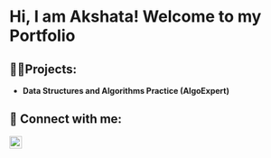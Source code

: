 <h1>Hi, I am Akshata! Welcome to my Portfolio <br/>

<h2>👨‍💻Projects:</h2>

- <b>Data Structures and Algorithms Practice (AlgoExpert)</b>
 
<h2> 🤳 Connect with me:</h2>

[<img align="left" alt="AkshataShah | LinkedIn" width="22px" src="https://cdn.jsdelivr.net/npm/simple-icons@v3/icons/linkedin.svg" />][linkedin]

[linkedin]: www.linkedin.com/in/akshatashah
